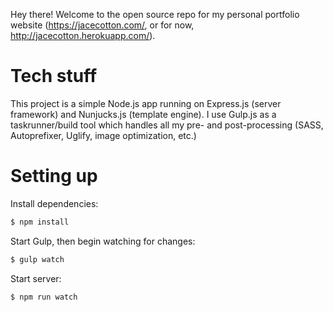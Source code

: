Hey there! Welcome to the open source repo for my personal portfolio website (https://jacecotton.com/, or for now, http://jacecotton.herokuapp.com/).

# Tech stuff
This project is a simple Node.js app running on Express.js (server framework) and Nunjucks.js (template engine). I use Gulp.js as a taskrunner/build tool which handles all my pre- and post-processing (SASS, Autoprefixer, Uglify, image optimization, etc.)

# Setting up
Install dependencies:

```bash
$ npm install
```

Start Gulp, then begin watching for changes:

```bash
$ gulp watch
```

Start server:

```bash
$ npm run watch
```

